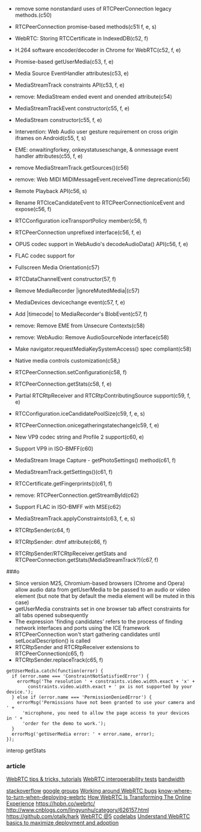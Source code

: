 - remove some nonstandard uses of RTCPeerConnection legacy methods.(c50)
- RTCPeerConnection promise-based methods(c51l f, e, s)
- WebRTC: Storing RTCCertificate in IndexedDB(c52, f)

- H.264 software encoder/decoder in Chrome for WebRTC(c52, f, e)
- Promise-based getUserMedia(c53, f, e)
- Media Source EventHandler attributes(c53, e)
- MediaStreamTrack constraints API(c53, f, e)
- remove: MediaStream ended event and onended attribute(c54)
- MediaStreamTrackEvent constructor(c55, f, e)
- MediaStream constructor(c55, f, e)
- Intervention: Web Audio user gesture requirement on cross origin iframes on Android(c55, f, s)
- EME: onwaitingforkey, onkeystatuseschange, & onmessage event handler attributes(c55, f, e)
- remove MediaStreamTrack.getSources()(c56)
- remove: Web MIDI MIDIMessageEvent.receivedTime deprecation(c56)
- Remote Playback API(c56, s)
- Rename RTCIceCandidateEvent to RTCPeerConnectionIceEvent and expose(c56, f)
- RTCConfiguration iceTransportPolicy member(c56, f)
- RTCPeerConnection unprefixed interface(c56, f, e)
- OPUS codec support in WebAudio's decodeAudioData() API(c56, f, e)
- FLAC codec support for <audio> and WebAudio(c56, f)
- Fullscreen Media Orientation(c57)
- RTCDataChannelEvent constructor(57, f)
- Remove MediaRecorder |ignoreMutedMedia|(c57)
- MediaDevices devicechange event(c57, f, e)
- Add |timecode| to MediaRecorder's BlobEvent(c57, f)
- remove: Remove EME from Unsecure Contexts(c58)
- remove: WebAudio: Remove AudioSourceNode interface(c58)
- Make navigator.requestMediaKeySystemAccess() spec compliant(c58)
- Native media controls customization(c58,)
- RTCPeerConnection.setConfiguration(c58, f)
- RTCPeerConnection.getStats(c58, f, e)
- Partial RTCRtpReceiver and RTCRtpContributingSource support(c59, f, e)
- RTCConfiguration.iceCandidatePoolSize(c59, f, e, s)
- RTCPeerConnection.onicegatheringstatechange(c59, f, e)
- New VP9 codec string and Profile 2 support(c60, e)
- Support VP9 in ISO-BMFF(c60)
- MediaStream Image Capture - getPhotoSettings() method(c61, f)
- MediaStreamTrack.getSettings()(c61, f)
- RTCCertificate.getFingerprints()(c61, f)
- remove: RTCPeerConnection.getStreamById(c62)
- Support FLAC in ISO-BMFF with MSE(c62)
- MediaStreamTrack.applyConstraints(c63, f, e, s)
- RTCRtpSender(c64, f)
- RTCRtpSender: dtmf attribute(c66, f)
- RTCRtpSender/RTCRtpReceiver.getStats and RTCPeerConnection.getStats(MediaStreamTrack?)(c67, f)

###o
- Since version M25, Chromium-based browsers (Chrome and Opera) allow audio data from getUserMedia to be passed to an audio or video element (but note that by default the media element will be muted in this case)
- getUserMedia constraints set in one browser tab affect constraints for all tabs opened subsequently
- The expression 'finding candidates' refers to the process of finding network interfaces and ports using the ICE framework
- RTCPeerConnection won't start gathering candidates until setLocalDescription() is called
- RTCRtpSender and RTCRtpReceiver extensions to RTCPeerConnection(c65, f)
- RTCRtpSender.replaceTrack(c65, f)


```
getUserMedia.catch(function(error) {
  if (error.name === 'ConstraintNotSatisfiedError') {
    errorMsg('The resolution ' + constraints.video.width.exact + 'x' +
        constraints.video.width.exact + ' px is not supported by your device.');
  } else if (error.name === 'PermissionDeniedError') {
    errorMsg('Permissions have not been granted to use your camera and ' +
      'microphone, you need to allow the page access to your devices in ' +
      'order for the demo to work.');
  }
  errorMsg('getUserMedia error: ' + error.name, error);
});

```

interop 
getStats


### article
[WebRTC tips & tricks, tutorials](http://muaz-khan.blogspot.com)
[WebRTC interoperability tests](https://github.com/fippo/testbed)
[bandwidth](https://github.com/webrtc/samples/blob/gh-pages/src/content/peerconnection/bandwidth/js/main.js)

[stackoverflow](http://stackoverflow.com/questions/tagged/webrtc)
[google groups](https://groups.google.com/forum/?fromgroups#!forum/discuss-webrtc)
[Working around WebRTC bugs](https://medium.com/the-making-of-appear-in/working-around-webrtc-bugs-d4f6fdb763f#.33ccb1kf1)
[know-where-to-turn-when-deploying-webrtc](http://www.nojitter.com/post/240171717/know-where-to-turn-when-deploying-webrtc)
[How WebRTC Is Transforming The Online Experience](http://blog.hbcommunications.com/how-webrtc-is-transforming-the-online-experience)
https://hpbn.co/webrtc/
http://www.cnblogs.com/lingyunhu/category/626157.html
https://github.com/otalk/hark
[WebRTC @5](https://groups.google.com/forum/#!topic/discuss-webrtc/I0GqzwfKJfQ)
[codelabs](https://codelabs.developers.google.com/codelabs/webrtc-web/#0)
[Understand WebRTC basics to maximize deployment and adoption](http://searchunifiedcommunications.techtarget.com/essentialguide/Understand-WebRTC-basics-to-maximize-deployment-and-adoption#guideSection1)